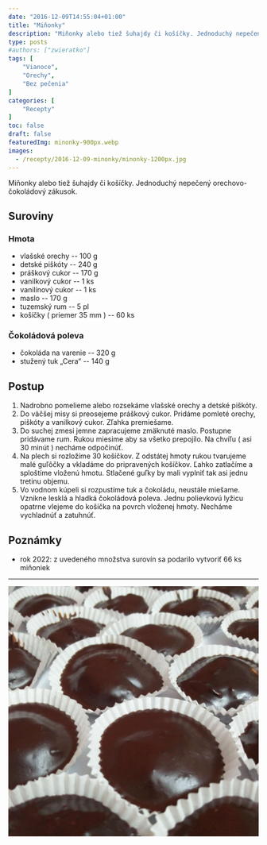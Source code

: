 ```yaml
---
date: "2016-12-09T14:55:04+01:00"
title: "Miňonky"
description: "Miňonky alebo tiež šuhajdy či košíčky. Jednoduchý nepečený orechovo-čokoládový zákusok."
type: posts
#authors: ["zwieratko"]
tags: [
    "Vianoce",
    "Orechy",
    "Bez pečenia"
]
categories: [
    "Recepty"
]
toc: false
draft: false
featuredImg: minonky-900px.webp
images:
  - /recepty/2016-12-09-minonky/minonky-1200px.jpg
---
```


Miňonky alebo tiež šuhajdy či košíčky. Jednoduchý nepečený orechovo-čokoládový zákusok.

## Suroviny

### Hmota

- vlašské orechy -- 100 g
- detské piškóty -- 240 g
- práškový cukor -- 170 g
- vanilkový cukor -- 1 ks
- vanilínový cukor -- 1 ks
- maslo -- 170 g
- tuzemský rum -- 5 pl
- košíčky ( priemer 35 mm ) -- 60 ks

### Čokoládová poleva

- čokoláda na varenie -- 320 g
- stužený tuk „Cera“ -- 140 g


## Postup

1. Nadrobno pomelieme alebo rozsekáme vlašské orechy a detské piškóty.
2. Do väčšej misy si preosejeme práškový cukor. Pridáme pomleté orechy, piškóty a vanilkový cukor. Zľahka premiešame.
3. Do suchej zmesi jemne zapracujeme zmäknuté maslo. Postupne pridávame rum. Rukou miesime aby sa všetko prepojilo. Na chvíľu ( asi 30 minút ) necháme odpočinúť.
4. Na plech si rozložíme 30 košíčkov. Z odstátej hmoty rukou tvarujeme malé guľôčky a vkladáme do pripravených košíčkov. Ľahko zatlačíme a sploštíme vloženú hmotu. Stlačené guľky by mali vyplniť tak asi jednu tretinu objemu.
5. Vo vodnom kúpeli si rozpustíme tuk a čokoládu, neustále miešame. Vznikne lesklá a hladká čokoládová poleva. Jednu polievkovú lyžicu opatrne vlejeme do košíčka na povrch vloženej hmoty. Necháme vychladnúť a zatuhnúť.

## Poznámky

- rok 2022: z uvedeného množstva surovín sa podarilo vytvoriť 66 ks miňoniek

---

![Miňonky](minonky-1200px.jpg "Miňonky (autor: zwieratko, 2016)")
